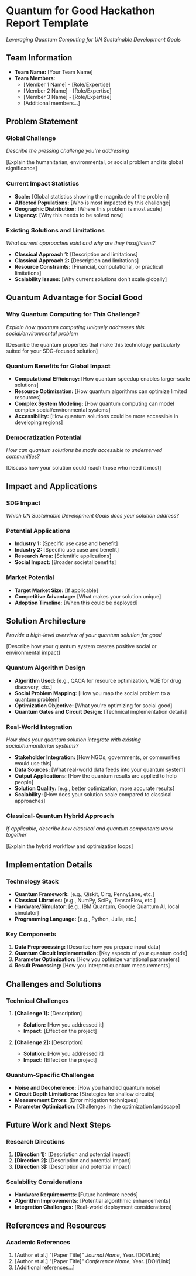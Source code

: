 # Quantum for Good Hackathon Report Template
*Leveraging Quantum Computing for UN Sustainable Development Goals*

## Team Information
- **Team Name:** [Your Team Name]
- **Team Members:** 
  - [Member 1 Name] - [Role/Expertise]
  - [Member 2 Name] - [Role/Expertise]
  - [Member 3 Name] - [Role/Expertise]
  - [Additional members...]

## Problem Statement

### Global Challenge
*Describe the pressing challenge you're addressing*

[Explain the humanitarian, environmental, or social problem and its global significance]

### Current Impact Statistics
- **Scale:** [Global statistics showing the magnitude of the problem]
- **Affected Populations:** [Who is most impacted by this challenge]
- **Geographic Distribution:** [Where this problem is most acute]
- **Urgency:** [Why this needs to be solved now]

### Existing Solutions and Limitations
*What current approaches exist and why are they insufficient?*

- **Classical Approach 1:** [Description and limitations]
- **Classical Approach 2:** [Description and limitations]
- **Resource Constraints:** [Financial, computational, or practical limitations]
- **Scalability Issues:** [Why current solutions don't scale globally]


## Quantum Advantage for Social Good

### Why Quantum Computing for This Challenge?
*Explain how quantum computing uniquely addresses this social/environmental problem*

[Describe the quantum properties that make this technology particularly suited for your SDG-focused solution]

### Quantum Benefits for Global Impact
- **Computational Efficiency:** [How quantum speedup enables larger-scale solutions]
- **Resource Optimization:** [How quantum algorithms can optimize limited resources]
- **Complex System Modeling:** [How quantum computing can model complex social/environmental systems]
- **Accessibility:** [How quantum solutions could be more accessible in developing regions]

### Democratization Potential
*How can quantum solutions be made accessible to underserved communities?*

[Discuss how your solution could reach those who need it most]


## Impact and Applications

### SDG Impact 
*Which UN Sustainable Development Goals does your solution address?*



### Potential Applications
- **Industry 1:** [Specific use case and benefit]
- **Industry 2:** [Specific use case and benefit]
- **Research Area:** [Scientific applications]
- **Social Impact:** [Broader societal benefits]

### Market Potential
- **Target Market Size:** [If applicable]
- **Competitive Advantage:** [What makes your solution unique]
- **Adoption Timeline:** [When this could be deployed]


## Solution Architecture

*Provide a high-level overview of your quantum solution for good*

[Describe how your quantum system creates positive social or environmental impact]

### Quantum Algorithm Design
- **Algorithm Used:** [e.g., QAOA for resource optimization, VQE for drug discovery, etc.]
- **Social Problem Mapping:** [How you map the social problem to a quantum problem]
- **Optimization Objective:** [What you're optimizing for social good]
- **Quantum Gates and Circuit Design:** [Technical implementation details]

### Real-World Integration
*How does your quantum solution integrate with existing social/humanitarian systems?*

- **Stakeholder Integration:** [How NGOs, governments, or communities would use this]
- **Data Sources:** [What real-world data feeds into your quantum system]
- **Output Applications:** [How the quantum results are applied to help people]
- **Solution Quality:** [e.g., better optimization, more accurate results]
- **Scalability:** [How does your solution scale compared to classical approaches]


### Classical-Quantum Hybrid Approach
*If applicable, describe how classical and quantum components work together*

[Explain the hybrid workflow and optimization loops]

## Implementation Details

### Technology Stack
- **Quantum Framework:** [e.g., Qiskit, Cirq, PennyLane, etc.]
- **Classical Libraries:** [e.g., NumPy, SciPy, TensorFlow, etc.]
- **Hardware/Simulator:** [e.g., IBM Quantum, Google Quantum AI, local simulator]
- **Programming Language:** [e.g., Python, Julia, etc.]

### Key Components
1. **Data Preprocessing:** [Describe how you prepare input data]
2. **Quantum Circuit Implementation:** [Key aspects of your quantum code]
3. **Parameter Optimization:** [How you optimize variational parameters]
4. **Result Processing:** [How you interpret quantum measurements]


## Challenges and Solutions

### Technical Challenges
1. **[Challenge 1]:** [Description]
   - **Solution:** [How you addressed it]
   - **Impact:** [Effect on the project]

2. **[Challenge 2]:** [Description]
   - **Solution:** [How you addressed it]
   - **Impact:** [Effect on the project]

### Quantum-Specific Challenges
- **Noise and Decoherence:** [How you handled quantum noise]
- **Circuit Depth Limitations:** [Strategies for shallow circuits]
- **Measurement Errors:** [Error mitigation techniques]
- **Parameter Optimization:** [Challenges in the optimization landscape]


## Future Work and Next Steps

### Research Directions
1. **[Direction 1]:** [Description and potential impact]
2. **[Direction 2]:** [Description and potential impact]
3. **[Direction 3]:** [Description and potential impact]

### Scalability Considerations
- **Hardware Requirements:** [Future hardware needs]
- **Algorithm Improvements:** [Potential algorithmic enhancements]
- **Integration Challenges:** [Real-world deployment considerations]


## References and Resources

### Academic References
1. [Author et al.] "[Paper Title]" *Journal Name*, Year. [DOI/Link]
2. [Author et al.] "[Paper Title]" *Conference Name*, Year. [DOI/Link]
3. [Additional references...]


